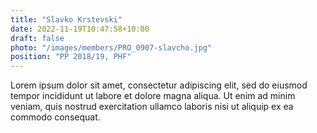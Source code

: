```yaml
---
title: "Slavko Krstevski"
date: 2022-11-19T10:47:58+10:00
draft: false
photo: "/images/members/PRO_0907-slavcho.jpg"
position: "PP 2018/19, PHF"
---
```


Lorem ipsum dolor sit amet, consectetur adipiscing elit, sed do eiusmod tempor incididunt ut labore et dolore magna aliqua. Ut enim ad minim veniam, quis nostrud exercitation ullamco laboris nisi ut aliquip ex ea commodo consequat.